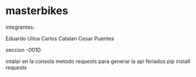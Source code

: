 # masterbikes



integrantes:

Eduardo Ulloa 
Carlos Catalan 
Cesar Puentes

seccion -001D

intalar en la consola metodo requests para generar la api feriados 
pip install requests 
